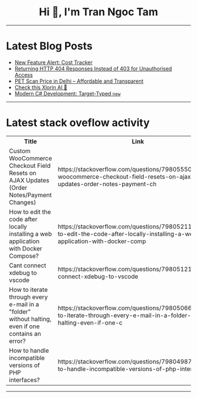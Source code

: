 <h1 align="center">Hi 👋, I'm Tran Ngoc Tam</h1>

---

# Latest Blog Posts 
<!-- BLOG-POST-LIST:START -->
- [New Feature Alert: Cost Tracker](https://dev.to/cloudwiseteam/new-feature-alert-cost-tracker-1370)
- [Returning HTTP 404 Responses Instead of 403 for Unauthorised Access](https://dev.to/ashallendesign/returning-http-404-responses-instead-of-403-for-unauthorised-access-22ba)
- [PET Scan Price in Delhi – Affordable and Transparent](https://dev.to/molecularit_13f33107d8ad1/pet-scan-price-in-delhi-affordable-and-transparent-2f86)
- [Check this Xlorin AI 🤖](https://dev.to/we-the-developers/check-this-xlorin-ai-1pck)
- [Modern C# Development: Target-Typed `new`](https://dev.to/lovelacecoding/modern-c-development-target-typed-new-468k)
<!-- BLOG-POST-LIST:END -->

---

# Latest stack oveflow activity
<table>
  <tr><th>Title</th><th>Link</th></tr>
  <!-- STACKOVERFLOW:START --><tr><td>Custom WooCommerce Checkout Field Resets on AJAX Updates &lpar;Order Notes/Payment Changes&rpar;</td><td>https://stackoverflow.com/questions/79805550/custom-woocommerce-checkout-field-resets-on-ajax-updates-order-notes-payment-ch</td></tr><tr><td>How to edit the code after locally installing a web application with Docker Compose?</td><td>https://stackoverflow.com/questions/79805211/how-to-edit-the-code-after-locally-installing-a-web-application-with-docker-comp</td></tr><tr><td>Cant connect xdebug to vscode</td><td>https://stackoverflow.com/questions/79805121/cant-connect-xdebug-to-vscode</td></tr><tr><td>How to iterate through every e-mail in a &quot;folder&quot; without halting, even if one contains an error?</td><td>https://stackoverflow.com/questions/79805066/how-to-iterate-through-every-e-mail-in-a-folder-without-halting-even-if-one-c</td></tr><tr><td>How to handle incompatible versions of PHP interfaces?</td><td>https://stackoverflow.com/questions/79804987/how-to-handle-incompatible-versions-of-php-interfaces</td></tr><!-- STACKOVERFLOW:END -->
</table>

---


